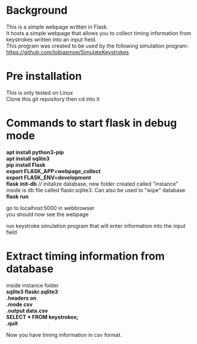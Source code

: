 # Background
This is a simple webpage written in Flask. <br>
It hosts a simple webpage that allows you to collect timing information from keystrokes written into an input field. <br>
This program was created to be used by the following simulation program: https://github.com/tobiasmoe/SimulateKeystrokes <br>

# Pre installation
This is only tested on Linux <br>
Clone this git repository then cd into it <br>

# Commands to start flask in debug mode <br>
__apt install python3-pip__ <br>
__apt install sqlite3__ <br>
__pip install Flask__ <br>
__export FLASK_APP=webpage_collect__ <br>
__export FLASK_ENV=development__ <br>
__flask init-db__ // initalize database, new folder created called "instance" inside is db file called flaskr.sqlite3. Can also be used to "wipe" database <br>
__flask run__ <br>

go to localhost:5000 in webbrowser <br>
you should now see the webpage <br>

run keystroke simulation program that will enter information into the input field <br>

# Extract timing information from database
inside instance folder <br>
__sqlite3 flaskr.sqlite3__ <br> 
__.headers on__ <br>
__.mode csv__ <br> 
__.output data.csv__ <br>
__SELECT * FROM keystrokes;__ <br>
__.quit__ <br>

Now you have timing information in csv format.
